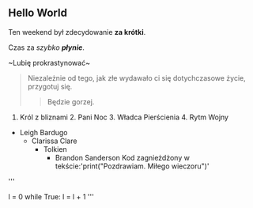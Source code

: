 ## Hello World 

Ten weekend był zdecydowanie **za krótki**.

Czas za *szybko* ***płynie***.

~Lubię prokrastynować~

>Niezależnie od tego, jak złe wydawało ci się dotychczasowe życie, przygotuj się.
>>Będzie gorzej.

 1. Król z bliznami
	 2. Pani Noc
		 3. Władca Pierścienia
			 4. Rytm Wojny

- Leigh Bardugo
	- Clarissa Clare
		- Tolkien
			- Brandon Sanderson
Kod zagnieżdżony w tekście:'print("Pozdrawiam. Miłego wieczoru")'
		
'''

l = 0
while True:
	l = l + 1
'''


